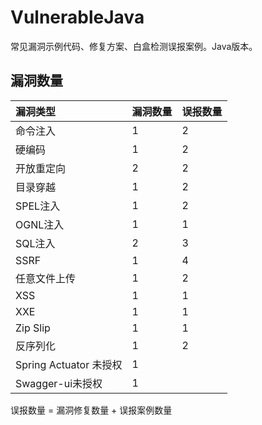 # VulnerableJava

常见漏洞示例代码、修复方案、白盒检测误报案例。Java版本。

## 漏洞数量

| 漏洞类型 | 漏洞数量 | 误报数量 |
| :------ | :------ | :------- |
| 命令注入 | 1 | 2 |
| 硬编码   | 1 | 2 |
| 开放重定向 | 2 | 2 |
| 目录穿越 | 1 | 2 |
| SPEL注入 | 1 | 2 |
| OGNL注入 | 1 | 1 |
| SQL注入 | 2 | 3 |
| SSRF | 1 | 4 |
| 任意文件上传 | 1 | 2 |
| XSS | 1 | 1 |
| XXE | 1 | 1 |
| Zip Slip | 1 | 1 |
| 反序列化 | 1 | 2 |
| Spring Actuator 未授权 | 1 | |
| Swagger-ui未授权 | 1 | |

误报数量 = 漏洞修复数量 + 误报案例数量